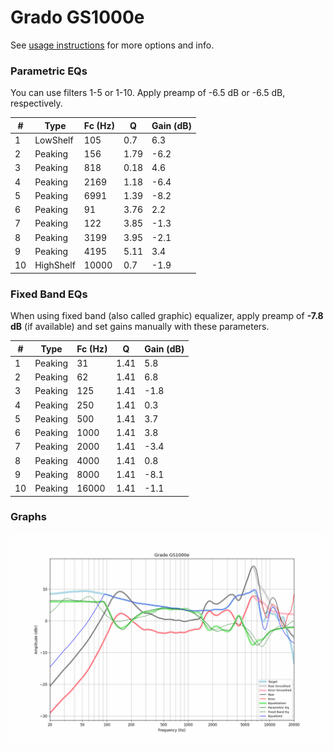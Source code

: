 # Grado GS1000e
See [usage instructions](https://github.com/jaakkopasanen/AutoEq#usage) for more options and info.

### Parametric EQs
You can use filters 1-5 or 1-10. Apply preamp of -6.5 dB or -6.5 dB, respectively.

|   # | Type      |   Fc (Hz) |    Q |   Gain (dB) |
|-----|-----------|-----------|------|-------------|
|   1 | LowShelf  |       105 | 0.7  |         6.3 |
|   2 | Peaking   |       156 | 1.79 |        -6.2 |
|   3 | Peaking   |       818 | 0.18 |         4.6 |
|   4 | Peaking   |      2169 | 1.18 |        -6.4 |
|   5 | Peaking   |      6991 | 1.39 |        -8.2 |
|   6 | Peaking   |        91 | 3.76 |         2.2 |
|   7 | Peaking   |       122 | 3.85 |        -1.3 |
|   8 | Peaking   |      3199 | 3.95 |        -2.1 |
|   9 | Peaking   |      4195 | 5.11 |         3.4 |
|  10 | HighShelf |     10000 | 0.7  |        -1.9 |

### Fixed Band EQs
When using fixed band (also called graphic) equalizer, apply preamp of **-7.8 dB** (if available) and set gains manually with these parameters.

|   # | Type    |   Fc (Hz) |    Q |   Gain (dB) |
|-----|---------|-----------|------|-------------|
|   1 | Peaking |        31 | 1.41 |         5.8 |
|   2 | Peaking |        62 | 1.41 |         6.8 |
|   3 | Peaking |       125 | 1.41 |        -1.8 |
|   4 | Peaking |       250 | 1.41 |         0.3 |
|   5 | Peaking |       500 | 1.41 |         3.7 |
|   6 | Peaking |      1000 | 1.41 |         3.8 |
|   7 | Peaking |      2000 | 1.41 |        -3.4 |
|   8 | Peaking |      4000 | 1.41 |         0.8 |
|   9 | Peaking |      8000 | 1.41 |        -8.1 |
|  10 | Peaking |     16000 | 1.41 |        -1.1 |

### Graphs
![](./Grado%20GS1000e.png)
